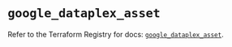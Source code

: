# `google_dataplex_asset`

Refer to the Terraform Registry for docs: [`google_dataplex_asset`](https://registry.terraform.io/providers/hashicorp/google-beta/5.26.0/docs/resources/google_dataplex_asset).
